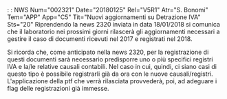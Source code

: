  :  : NWS Num="002321" Date="20180125" Rel="V5R1" Atr="S. Bonomi" Tem="APP" App="C5" Tit="Nuovi aggiornamenti su Detrazione IVA" Sts="20"
Riprendendo la news 2320 inviata in data 18/01/2018 si comunica che il laboratorio nei prossimi giorni rilascerà gli aggiornamenti necessari a gestire il caso di documenti ricevuti nel 2017 e registrati nel 2018.

Si ricorda che, come anticipato nella news 2320, per la registrazione di questi documenti sarà necessario predisporre uno o più specifici registri IVA e la/le relative causali contabili.
Nel caso in cui, quindi, ci siano casi di questo tipo è possibile registrarli già da ora con le nuove causali/registri. L'applicazione della ptf che verrà rilasciata provvederà, poi, ad adeguare i flag delle registrazioni già immesse.
